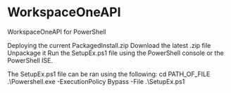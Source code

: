 # WorkspaceOneAPI
WorkspaceOneAPI for PowerShell

Deploying the current PackagedInstall.zip
Download the latest .zip file
Unpackage it
Run the SetupEx.ps1 file using the PowerShell console or the PowerShell ISE.

The SetupEx.ps1 file can be ran using the following:
cd PATH_OF_FILE
.\Powershell.exe -ExecutionPolicy Bypass -File .\SetupEx.ps1
